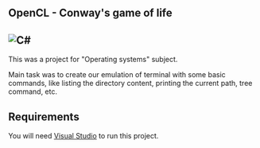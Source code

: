 OpenCL - Conway's game of life
---
![C#](https://img.shields.io/badge/c%23-%23239120.svg?style=for-the-badge&logo=c-sharp&logoColor=white)
--
This was a project for "Operating systems" subject. 

Main task was to create our emulation of terminal with some basic commands, like listing the directory content, printing the current path, tree command, etc.

## Requirements
You will need [Visual Studio](https://visualstudio.microsoft.com/) to run this project.
